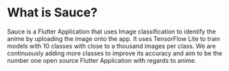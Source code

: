# What is Sauce?

Sauce is a Flutter Application that uses Image classification to identify the anime by uploading the image onto the app. It uses TensorFlow Lite to train models with 10 classes with close to a thousand images per class. We are continuously adding more classes to improve its accuracy and aim to be the number one open source Flutter Application with regards to anime.
